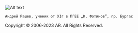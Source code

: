 ![Alt text](https://spotify-recently-played-readme.vercel.app/api?user=xjmygay548t68i2wpj6y7lx9f)

    Андрей Рашев, ученик от XIг в ПГЕЕ „К. Фотинов”, гр. Бургас

Copyright © 2006-2023 AR. All Rights Reserved.
